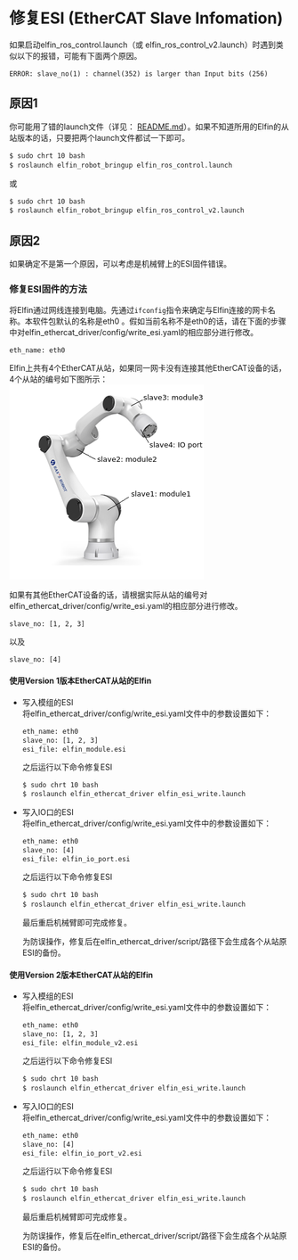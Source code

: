 修复ESI (EtherCAT Slave Infomation)
====

如果启动elfin_ros_control.launch（或 elfin_ros_control_v2.launch）时遇到类似以下的报错，可能有下面两个原因。
```
ERROR: slave_no(1) : channel(352) is larger than Input bits (256)
```
## 原因1
你可能用了错的launch文件（详见： [README.md](../README.md)）。如果不知道所用的Elfin的从站版本的话，只要把两个launch文件都试一下即可。
```sh
$ sudo chrt 10 bash
$ roslaunch elfin_robot_bringup elfin_ros_control.launch
```
或
```sh
$ sudo chrt 10 bash
$ roslaunch elfin_robot_bringup elfin_ros_control_v2.launch
```

## 原因2
如果确定不是第一个原因，可以考虑是机械臂上的ESI固件错误。

### 修复ESI固件的方法

将Elfin通过网线连接到电脑。先通过`ifconfig`指令来确定与Elfin连接的网卡名称。本软件包默认的名称是eth0 。假如当前名称不是eth0的话，请在下面的步骤中对elfin_ethercat_driver/config/write_esi.yaml的相应部分进行修改。
```
eth_name: eth0
```
Elfin上共有4个EtherCAT从站，如果同一网卡没有连接其他EtherCAT设备的话，4个从站的编号如下图所示：
![elfin_robot](images/elfin_ethercat_slaves.png)

如果有其他EtherCAT设备的话，请根据实际从站的编号对elfin_ethercat_driver/config/write_esi.yaml的相应部分进行修改。
```
slave_no: [1, 2, 3]
```
以及
```
slave_no: [4]
```

#### 使用Version 1版本EtherCAT从站的Elfin
* 写入模组的ESI  
    将elfin_ethercat_driver/config/write_esi.yaml文件中的参数设置如下：
    ```
    eth_name: eth0
    slave_no: [1, 2, 3]
    esi_file: elfin_module.esi
    ```

    之后运行以下命令修复ESI
    ```sh
    $ sudo chrt 10 bash
    $ roslaunch elfin_ethercat_driver elfin_esi_write.launch
    ```
* 写入IO口的ESI  
    将elfin_ethercat_driver/config/write_esi.yaml文件中的参数设置如下：
    ```
    eth_name: eth0
    slave_no: [4]
    esi_file: elfin_io_port.esi
    ```

    之后运行以下命令修复ESI
    ```sh
    $ sudo chrt 10 bash
    $ roslaunch elfin_ethercat_driver elfin_esi_write.launch
    ```

    最后重启机械臂即可完成修复。

    为防误操作，修复后在elfin_ethercat_driver/script/路径下会生成各个从站原ESI的备份。

#### 使用Version 2版本EtherCAT从站的Elfin
* 写入模组的ESI  
    将elfin_ethercat_driver/config/write_esi.yaml文件中的参数设置如下：
    ```
    eth_name: eth0
    slave_no: [1, 2, 3]
    esi_file: elfin_module_v2.esi
    ```

    之后运行以下命令修复ESI
    ```sh
    $ sudo chrt 10 bash
    $ roslaunch elfin_ethercat_driver elfin_esi_write.launch
    ```
* 写入IO口的ESI  
    将elfin_ethercat_driver/config/write_esi.yaml文件中的参数设置如下：
    ```
    eth_name: eth0
    slave_no: [4]
    esi_file: elfin_io_port_v2.esi
    ```

    之后运行以下命令修复ESI
    ```sh
    $ sudo chrt 10 bash
    $ roslaunch elfin_ethercat_driver elfin_esi_write.launch
    ```

    最后重启机械臂即可完成修复。

    为防误操作，修复后在elfin_ethercat_driver/script/路径下会生成各个从站原ESI的备份。